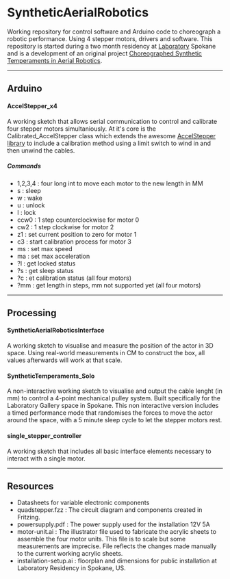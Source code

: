 # SyntheticAerialRobotics #

Working repository for control software and Arduino code to choreograph a robotic performance. Using 4 stepper motors, drivers and software. This repository is started during a two month residency at [Laboratory](http://laboratoryspokane.com) Spokane and is a development of an original project [Choreographed Synthetic Temperaments in Aerial Robotics](http://lukesturgeon.co.uk/Choreographed-Synthetic-Temperaments-in-Aerial-Robotics).

---

## Arduino ##

#### AccelStepper_x4
A working sketch that allows serial communication to control and calibrate four stepper motors simultaniously. At it's core is the Calibrated_AccelStepper class which extends the awesome [AccelStepper library](http://www.airspayce.com/mikem/arduino/AccelStepper/) to include a calibration method using a limit switch to wind in and then unwind the cables.

##### Commands
- 1,2,3,4 : four long int to move each motor to the new length in MM
- s : sleep
- w : wake
- u : unlock
- l : lock
- ccw0 : 1 step counterclockwise for motor 0
- cw2 : 1 step clockwise for motor 2
- z1 : set current position to zero for motor 1
- c3 : start calibration process for motor 3
- ms : set max speed
- ma : set max acceleration
- ?l : get locked status
- ?s : get sleep status
- ?c : et calibration status (all four motors)
- ?mm : get length in steps, mm not supported yet (all four motors)

---

## Processing ##

#### SyntheticAerialRoboticsInterface
A working sketch to visualise and measure the position of the actor in 3D space. Using real-world measurements in CM to construct the box, all values afterwards will work at that scale.

#### SyntheticTemperaments_Solo
A non-interactive working sketch to visualise and output the cable lenght (in mm) to control a 4-point mechanical pulley system. Built specifically for the Laboratory Gallery space in Spokane. This non interactive version includes a timed performance mode that randomises the forces to move the actor around the space, with a 5 minute sleep cycle to let the stepper motors rest.

#### single_stepper_controller
A working sketch that includes all basic interface elements necessary to interact with a single motor.

---

## Resources ##
- Datasheets for variable electronic components
- quadstepper.fzz : The circuit diagram and components created in Fritzing.
- powersupply.pdf : The power supply used for the installation 12V 5A
- motor-unit.ai : The illustrator file used to fabricate the acrylic sheets to assemble the four motor units. This file is to scale but some measurements are imprecise. File reflects the changes made manually to the current working acrylic sheets.
- installation-setup.ai : floorplan and dimensions for public installation at Laboratory Residency in Spokane, US.